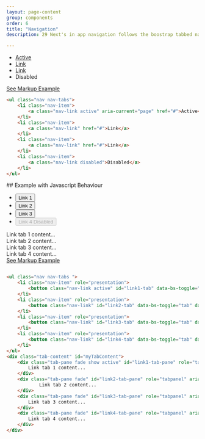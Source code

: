 ```yaml
---
layout: page-content
group: components
order: 6
title: "Navigation"
description: 29 Next's in app navigation follows the boostrap tabbed navigation. Please read the <a href="https://getbootstrap.com/docs/5.2/components/navs-tabs/" target="_blank">official documentation</a> for a full list of options from Bootstrap's core library.

---
```


  <div class="card mb-5">
    <div class="card-body">
      <ul class="nav nav-tabs ">
          <li class="nav-item">
            <a class="nav-link active" aria-current="page" href="#">Active</a>
          </li>
          <li class="nav-item">
            <a class="nav-link" href="#">Link</a>
          </li>
          <li class="nav-item">
            <a class="nav-link" href="#">Link</a>
          </li>
          <li class="nav-item">
            <a class="nav-link disabled">Disabled</a>
          </li>
      </ul>
    </div>
<div class="card-footer">
    <a class="btn btn-white btn-sm" data-bs-toggle="collapse" href="#navTabsExamples" role="button" aria-expanded="false" aria-controls="navTabsExamples">
    See Markup Example
    </a>
    <div id="navTabsExamples" class="collapse" markdown="1">

```html
<ul class="nav nav-tabs">
    <li class="nav-item">
        <a class="nav-link active" aria-current="page" href="#">Active</a>
    </li>
    <li class="nav-item">
        <a class="nav-link" href="#">Link</a>
    </li>
    <li class="nav-item">
        <a class="nav-link" href="#">Link</a>
    </li>
    <li class="nav-item">
        <a class="nav-link disabled">Disabled</a>
    </li>
</ul>
```

</div>
</div>
</div>
## Example with Javascript Behaviour
<div class=" mb-5">
  <div class="card">
    <div class="card-body">
      <ul class="nav nav-tabs ">
          <li class="nav-item" role="presentation">
            <button class="nav-link active" id="link1-tab" data-bs-toggle="tab" data-bs-target="#link1-tab-pane" type="button" role="tab" aria-controls="link1-tab-pane" aria-selected="true">Link 1</button>
          </li>
          <li class="nav-item" role="presentation">
            <button class="nav-link" id="link2-tab" data-bs-toggle="tab" data-bs-target="#link2-tab-pane" type="button" role="tab" aria-controls="link2-tab-pane" aria-selected="false">Link 2</button>
          </li>
          <li class="nav-item" role="presentation">
            <button class="nav-link" id="link3-tab" data-bs-toggle="tab" data-bs-target="#link3-tab-pane" type="button" role="tab" aria-controls="link3-tab-pane" aria-selected="false">Link 3</button>
          </li>
          <li class="nav-item" role="presentation">
            <button class="nav-link" id="link4-tab" data-bs-toggle="tab" data-bs-target="#link4-tab-pane" type="button" role="tab" aria-controls="link4-tab-pane" aria-selected="false" disabled>Link 4 Disabled</button>
          </li>
        </ul>
      <div class="tab-content" id="myTabContent">
        <div class="tab-pane fade show active" id="link1-tab-pane" role="tabpanel" aria-labelledby="link1-tab" tabindex="0">Link tab 1 content...</div>
        <div class="tab-pane fade" id="link2-tab-pane" role="tabpanel" aria-labelledby="link2-tab" tabindex="0">Link tab 2 content...</div>
        <div class="tab-pane fade" id="link3-tab-pane" role="tabpanel" aria-labelledby="link3-tab" tabindex="0">Link tab 3 content...</div>
        <div class="tab-pane fade" id="link4-tab-pane" role="tabpanel" aria-labelledby="link4-tab" tabindex="0">Link tab 4 content...</div>
      </div>
    </div>
<div class="card-footer">
    <a class="btn btn-white btn-sm" data-bs-toggle="collapse" href="#linkedTabExamples" role="button" aria-expanded="false" aria-controls="linkedTabExamples">
    See Markup Example
    </a>
    <div id="linkedTabExamples" class="collapse" markdown="1">

```html

<ul class="nav nav-tabs ">
    <li class="nav-item" role="presentation">
        <button class="nav-link active" id="link1-tab" data-bs-toggle="tab" data-bs-target="#link1-tab-pane" type="button" role="tab" aria-controls="link1-tab-pane" aria-selected="true">Link 1</button>
    </li>
    <li class="nav-item" role="presentation">
        <button class="nav-link" id="link2-tab" data-bs-toggle="tab" data-bs-target="#link2-tab-pane" type="button" role="tab" aria-controls="link2-tab-pane" aria-selected="false">Link 2</button>
    </li>
    <li class="nav-item" role="presentation">
        <button class="nav-link" id="link3-tab" data-bs-toggle="tab" data-bs-target="#link3-tab-pane" type="button" role="tab" aria-controls="link3-tab-pane" aria-selected="false">Link 3</button>
    </li>
    <li class="nav-item" role="presentation">
        <button class="nav-link" id="link4-tab" data-bs-toggle="tab" data-bs-target="#link4-tab-pane" type="button" role="tab" aria-controls="link4-tab-pane" aria-selected="false" disabled>Link 4 Disabled</button>
    </li>
</ul>
<div class="tab-content" id="myTabContent">
    <div class="tab-pane fade show active" id="link1-tab-pane" role="tabpanel" aria-labelledby="link1-tab" tabindex="0">
        Link tab 1 content...
    </div>
    <div class="tab-pane fade" id="link2-tab-pane" role="tabpanel" aria-labelledby="link2-tab" tabindex="0">
            Link tab 2 content...
    </div>
    <div class="tab-pane fade" id="link3-tab-pane" role="tabpanel" aria-labelledby="link3-tab" tabindex="0">
        Link tab 3 content...
    </div>
    <div class="tab-pane fade" id="link4-tab-pane" role="tabpanel" aria-labelledby="link4-tab" tabindex="0">
        Link tab 4 content...
    </div>
</div>
```

</div>
</div>
</div>
